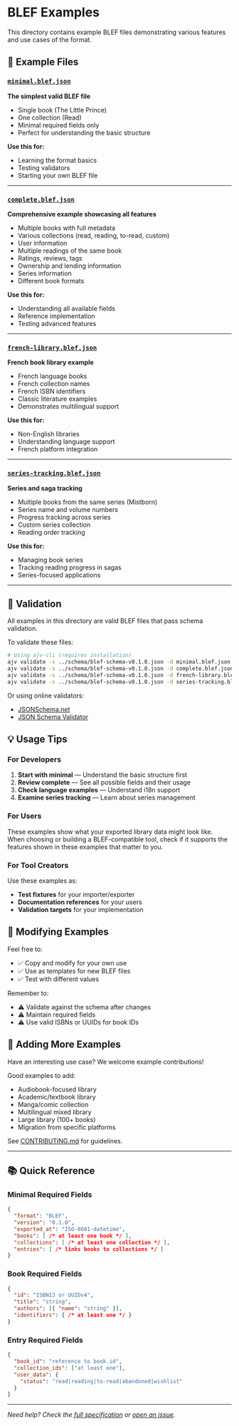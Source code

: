 # BLEF Examples

This directory contains example BLEF files demonstrating various features and use cases of the format.

## 📁 Example Files

### [`minimal.blef.json`](./minimal.blef.json)
**The simplest valid BLEF file**

- Single book (The Little Prince)
- One collection (Read)
- Minimal required fields only
- Perfect for understanding the basic structure

**Use this for:**
- Learning the format basics
- Testing validators
- Starting your own BLEF file

---

### [`complete.blef.json`](./complete.blef.json)
**Comprehensive example showcasing all features**

- Multiple books with full metadata
- Various collections (read, reading, to-read, custom)
- User information
- Multiple readings of the same book
- Ratings, reviews, tags
- Ownership and lending information
- Series information
- Different book formats

**Use this for:**
- Understanding all available fields
- Reference implementation
- Testing advanced features

---

### [`french-library.blef.json`](./french-library.blef.json)
**French book library example**

- French language books
- French collection names
- French ISBN identifiers
- Classic literature examples
- Demonstrates multilingual support

**Use this for:**
- Non-English libraries
- Understanding language support
- French platform integration

---

### [`series-tracking.blef.json`](./series-tracking.blef.json)
**Series and saga tracking**

- Multiple books from the same series (Mistborn)
- Series name and volume numbers
- Progress tracking across series
- Custom series collection
- Reading order tracking

**Use this for:**
- Managing book series
- Tracking reading progress in sagas
- Series-focused applications

---

## 🧪 Validation

All examples in this directory are valid BLEF files that pass schema validation.

To validate these files:

```bash
# Using ajv-cli (requires installation)
ajv validate -s ../schema/blef-schema-v0.1.0.json -d minimal.blef.json
ajv validate -s ../schema/blef-schema-v0.1.0.json -d complete.blef.json
ajv validate -s ../schema/blef-schema-v0.1.0.json -d french-library.blef.json
ajv validate -s ../schema/blef-schema-v0.1.0.json -d series-tracking.blef.json
```

Or using online validators:
- [JSONSchema.net](https://www.jsonschemavalidator.net/)
- [JSON Schema Validator](https://json-schema-validator.herokuapp.com/)

## 💡 Usage Tips

### For Developers

1. **Start with minimal** — Understand the basic structure first
2. **Review complete** — See all possible fields and their usage
3. **Check language examples** — Understand i18n support
4. **Examine series tracking** — Learn about series management

### For Users

These examples show what your exported library data might look like. When choosing or building a BLEF-compatible tool, check if it supports the features shown in these examples that matter to you.

### For Tool Creators

Use these examples as:
- **Test fixtures** for your importer/exporter
- **Documentation references** for your users
- **Validation targets** for your implementation

## 🔧 Modifying Examples

Feel free to:
- ✅ Copy and modify for your own use
- ✅ Use as templates for new BLEF files
- ✅ Test with different values

Remember to:
- ⚠️ Validate against the schema after changes
- ⚠️ Maintain required fields
- ⚠️ Use valid ISBNs or UUIDs for book IDs

## 📝 Adding More Examples

Have an interesting use case? We welcome example contributions!

Good examples to add:
- Audiobook-focused library
- Academic/textbook library
- Manga/comic collection
- Multilingual mixed library
- Large library (100+ books)
- Migration from specific platforms

See [CONTRIBUTING.md](../CONTRIBUTING.md) for guidelines.

---

## 📚 Quick Reference

### Minimal Required Fields

```json
{
  "format": "BLEF",
  "version": "0.1.0",
  "exported_at": "ISO-8601-datetime",
  "books": [ /* at least one book */ ],
  "collections": [ /* at least one collection */ ],
  "entries": [ /* links books to collections */ ]
}
```

### Book Required Fields

```json
{
  "id": "ISBN13 or UUIDv4",
  "title": "string",
  "authors": [{ "name": "string" }],
  "identifiers": { /* at least one */ }
}
```

### Entry Required Fields

```json
{
  "book_id": "reference to book.id",
  "collection_ids": ["at least one"],
  "user_data": {
    "status": "read|reading|to-read|abandoned|wishlist"
  }
}
```

---

*Need help? Check the [full specification](../docs/SPECIFICATION.md) or [open an issue](https://github.com/yoanbernabeu/BLEF/issues).*

